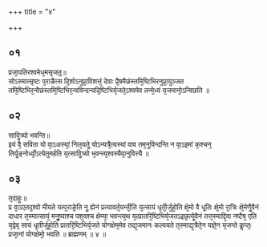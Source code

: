 +++
title = "४"

+++
## ०१
प्रजा᳘पतिरश्वमेध᳘मसृजत᳟᳟॥  
सोऽस्मात्सृष्टः प᳘राङैत्स दि᳘शोऽनुप्रा᳘विशत्तं᳘ देवाः प्रै᳘षमैछंस्तमि᳘ष्टिभिरनुप्रा᳘युञ्जत तमि᳘ष्टिभिर᳘न्वैछंस्तमि᳘ष्टिभिर᳘न्वविन्दन्यदि᳘ष्टिभिर्य᳘जते᳘ऽश्वमेव तन्मे᳘ध्यं य᳘जमानो᳘ऽन्विछति ॥  
## ०२
साविॗत्र्यो भवन्ति॥  
इयं वै᳘ सविता यो वा᳘ऽअस्यां᳘ निल᳘यतेॗ योऽन्यत्रै᳘त्यस्यां वाव तम᳘नुविन्दन्ति न वा᳘ऽइमां क᳘श्चन᳘ तिर्यॗङ्नोर्ध्वो᳘ऽत्येतुमर्हति य᳘त्साविॗत्र्यो भ᳘वन्त्य᳘श्वस्यैवा᳘नुवित्त्यै ॥  
## ०३
त᳘दाहुः॥  
प्र वा᳘ऽएतद᳘श्वो मीयते यत्प᳘राङे᳘ति नॗ ह्येनं प्रत्यावर्त᳘यन्ती᳘ति य᳘त्सायं धृती᳘र्जुहो᳘ति क्षे᳘मो वै धृ᳘तिः क्षे᳘मो रा᳘त्रिः क्षे᳘मेणैॗवैनं दाधार त᳘स्मात्सायं᳘ मनुॗष्याश्च पश᳘वश्च क्षेम्या᳘ भवन्त्य᳘थ य᳘त्प्रातरि᳘ष्टिभिर्य᳘जतऽइछ᳘त्येॗवैनं तत्त᳘स्माद्दि᳘वा नष्टैष᳘ एति य᳘द्वेव᳘ सायं धृ᳘तीर्जुहो᳘ति प्रातरि᳘ष्टिभिर्य᳘जते योगक्षेम᳘मेव तद्य᳘जमानः कल्पयते त᳘स्माद्य᳘त्रैते᳘न यज्ञे᳘न य᳘जन्ते कॢप्तः᳘ प्रजा᳘नां योगक्षेमो᳘ भवति ॥ ब्राह्मणम् ॥ ४ ॥  
